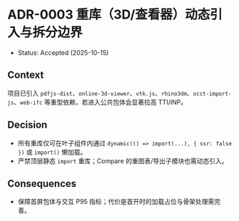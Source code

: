 # ADR-0003 重库（3D/查看器）动态引入与拆分边界

- Status: Accepted (2025-10-15)

## Context
项目已引入 `pdfjs-dist`、`online-3d-viewer`、`vtk.js`、`rhino3dm`、`occt-import-js`、`web-ifc` 等重型依赖，若进入公共包体会显著拉高 TTI/INP。

## Decision
- 所有重库仅可在叶子组件内通过 `dynamic(() => import(...), { ssr: false })` 或 `import()` 懒加载。
- 严禁顶层静态 `import` 重库；Compare 的重图表/导出子模块也需动态引入。

## Consequences
- 保障首屏包体与交互 P95 指标；代价是首开时的加载占位与骨架处理需完善。
